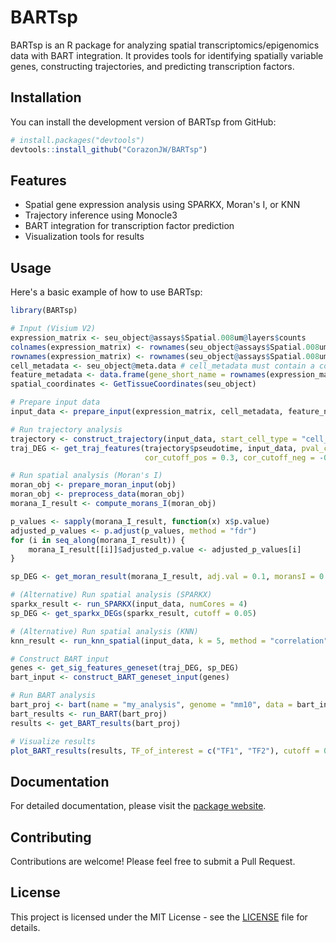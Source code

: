 # BARTsp

BARTsp is an R package for analyzing spatial transcriptomics/epigenomics data with BART integration. It provides tools for identifying spatially variable genes, constructing trajectories, and predicting transcription factors.

## Installation

You can install the development version of BARTsp from GitHub:

```r
# install.packages("devtools")
devtools::install_github("CorazonJW/BARTsp")
```

## Features

- Spatial gene expression analysis using SPARKX, Moran's I, or KNN
- Trajectory inference using Monocle3
- BART integration for transcription factor prediction
- Visualization tools for results

## Usage

Here's a basic example of how to use BARTsp:

```r
library(BARTsp)

# Input (Visium V2)
expression_matrix <- seu_object@assays$Spatial.008um@layers$counts
colnames(expression_matrix) <- rownames(seu_object@assays$Spatial.008um@cells)
rownames(expression_matrix) <- rownames(seu_object@assays$Spatial.008um@features)
cell_metadata <- seu_object@meta.data # cell_metadata must contain a column named "Cell_type"
feature_metadata <- data.frame(gene_short_name = rownames(expression_matrix), row.names = rownames(expression_matrix))
spatial_coordinates <- GetTissueCoordinates(seu_object)

# Prepare input data
input_data <- prepare_input(expression_matrix, cell_metadata, feature_name, spatial_coordinates, cell_types)

# Run trajectory analysis
trajectory <- construct_trajectory(input_data, start_cell_type = "cell_type_A")
traj_DEG <- get_traj_features(trajectory$pseudotime, input_data, pval_cutoff = 0.05, 
                              cor_cutoff_pos = 0.3, cor_cutoff_neg = -0.3)

# Run spatial analysis (Moran's I)
moran_obj <- prepare_moran_input(obj)
moran_obj <- preprocess_data(moran_obj)
morana_I_result <- compute_morans_I(moran_obj)

p_values <- sapply(morana_I_result, function(x) x$p.value)
adjusted_p_values <- p.adjust(p_values, method = "fdr")
for (i in seq_along(morana_I_result)) {
    morana_I_result[[i]]$adjusted_p.value <- adjusted_p_values[i]
}

sp_DEG <- get_moran_result(morana_I_result, adj.val = 0.1, moransI = 0.15)

# (Alternative) Run spatial analysis (SPARKX)
sparkx_result <- run_SPARKX(input_data, numCores = 4)
sp_DEG <- get_sparkx_DEGs(sparkx_result, cutoff = 0.05)

# (Alternative) Run spatial analysis (KNN)
knn_result <- run_knn_spatial(input_data, k = 5, method = "correlation", cutoff = 0.5)

# Construct BART input
genes <- get_sig_features_geneset(traj_DEG, sp_DEG)
bart_input <- construct_BART_geneset_input(genes)

# Run BART analysis
bart_proj <- bart(name = "my_analysis", genome = "mm10", data = bart_input, type = "geneset")
bart_results <- run_BART(bart_proj)
results <- get_BART_results(bart_proj)

# Visualize results
plot_BART_results(results, TF_of_interest = c("TF1", "TF2"), cutoff = 0.1)
```

## Documentation

For detailed documentation, please visit the [package website](https://CorazonJW.github.io/BARTsp/).

## Contributing

Contributions are welcome! Please feel free to submit a Pull Request.

## License

This project is licensed under the MIT License - see the [LICENSE](LICENSE) file for details. 
